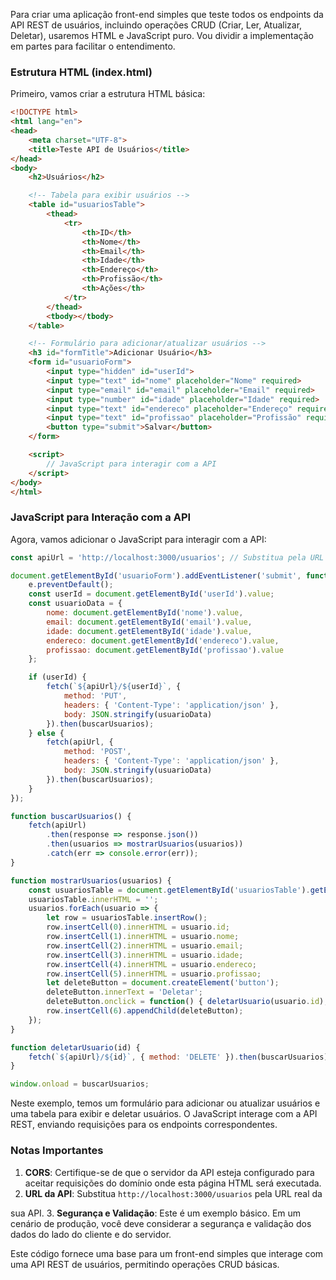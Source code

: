 Para criar uma aplicação front-end simples que teste todos os endpoints da API REST de usuários, incluindo operações CRUD (Criar, Ler, Atualizar, Deletar), usaremos HTML e JavaScript puro. Vou dividir a implementação em partes para facilitar o entendimento.

### Estrutura HTML (index.html)

Primeiro, vamos criar a estrutura HTML básica:

```html
<!DOCTYPE html>
<html lang="en">
<head>
    <meta charset="UTF-8">
    <title>Teste API de Usuários</title>
</head>
<body>
    <h2>Usuários</h2>

    <!-- Tabela para exibir usuários -->
    <table id="usuariosTable">
        <thead>
            <tr>
                <th>ID</th>
                <th>Nome</th>
                <th>Email</th>
                <th>Idade</th>
                <th>Endereço</th>
                <th>Profissão</th>
                <th>Ações</th>
            </tr>
        </thead>
        <tbody></tbody>
    </table>

    <!-- Formulário para adicionar/atualizar usuários -->
    <h3 id="formTitle">Adicionar Usuário</h3>
    <form id="usuarioForm">
        <input type="hidden" id="userId">
        <input type="text" id="nome" placeholder="Nome" required>
        <input type="email" id="email" placeholder="Email" required>
        <input type="number" id="idade" placeholder="Idade" required>
        <input type="text" id="endereco" placeholder="Endereço" required>
        <input type="text" id="profissao" placeholder="Profissão" required>
        <button type="submit">Salvar</button>
    </form>

    <script>
        // JavaScript para interagir com a API
    </script>
</body>
</html>
```

### JavaScript para Interação com a API

Agora, vamos adicionar o JavaScript para interagir com a API:

```javascript
const apiUrl = 'http://localhost:3000/usuarios'; // Substitua pela URL da sua API

document.getElementById('usuarioForm').addEventListener('submit', function(e) {
    e.preventDefault();
    const userId = document.getElementById('userId').value;
    const usuarioData = {
        nome: document.getElementById('nome').value,
        email: document.getElementById('email').value,
        idade: document.getElementById('idade').value,
        endereco: document.getElementById('endereco').value,
        profissao: document.getElementById('profissao').value
    };

    if (userId) {
        fetch(`${apiUrl}/${userId}`, {
            method: 'PUT',
            headers: { 'Content-Type': 'application/json' },
            body: JSON.stringify(usuarioData)
        }).then(buscarUsuarios);
    } else {
        fetch(apiUrl, {
            method: 'POST',
            headers: { 'Content-Type': 'application/json' },
            body: JSON.stringify(usuarioData)
        }).then(buscarUsuarios);
    }
});

function buscarUsuarios() {
    fetch(apiUrl)
        .then(response => response.json())
        .then(usuarios => mostrarUsuarios(usuarios))
        .catch(err => console.error(err));
}

function mostrarUsuarios(usuarios) {
    const usuariosTable = document.getElementById('usuariosTable').getElementsByTagName('tbody')[0];
    usuariosTable.innerHTML = '';
    usuarios.forEach(usuario => {
        let row = usuariosTable.insertRow();
        row.insertCell(0).innerHTML = usuario.id;
        row.insertCell(1).innerHTML = usuario.nome;
        row.insertCell(2).innerHTML = usuario.email;
        row.insertCell(3).innerHTML = usuario.idade;
        row.insertCell(4).innerHTML = usuario.endereco;
        row.insertCell(5).innerHTML = usuario.profissao;
        let deleteButton = document.createElement('button');
        deleteButton.innerText = 'Deletar';
        deleteButton.onclick = function() { deletarUsuario(usuario.id); };
        row.insertCell(6).appendChild(deleteButton);
    });
}

function deletarUsuario(id) {
    fetch(`${apiUrl}/${id}`, { method: 'DELETE' }).then(buscarUsuarios);
}

window.onload = buscarUsuarios;
```

Neste exemplo, temos um formulário para adicionar ou atualizar usuários e uma tabela para exibir e deletar usuários. O JavaScript interage com a API REST, enviando requisições para os endpoints correspondentes.

### Notas Importantes

1. **CORS**: Certifique-se de que o servidor da API esteja configurado para aceitar requisições do domínio onde esta página HTML será executada.
2. **URL da API**: Substitua `http://localhost:3000/usuarios` pela URL real da

 sua API.
3. **Segurança e Validação**: Este é um exemplo básico. Em um cenário de produção, você deve considerar a segurança e validação dos dados do lado do cliente e do servidor.

Este código fornece uma base para um front-end simples que interage com uma API REST de usuários, permitindo operações CRUD básicas.
